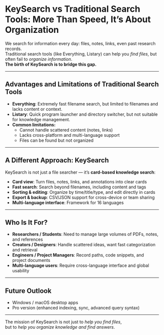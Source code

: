 # KeySearch vs Traditional Search Tools: More Than Speed, It’s About Organization

We search for information every day: files, notes, links, even past research records.  
Traditional search tools (like Everything, Listary) can help you *find files*, but often fail to *organize information*.  
**The birth of KeySearch is to bridge this gap.**

---

## Advantages and Limitations of Traditional Search Tools

- **Everything**: Extremely fast filename search, but limited to filenames and lacks content or context.  
- **Listary**: Quick program launcher and directory switcher, but not suitable for knowledge management.  
- **Common limitations:**
  - Cannot handle scattered content (notes, links)  
  - Lacks cross-platform and multi-language support  
  - Files can be found but not organized  

---

## A Different Approach: KeySearch

KeySearch is not just a file searcher — it’s **card-based knowledge search**:

- **Card view**: Turn files, notes, links, and annotations into clear cards  
- **Fast search**: Search beyond filenames, including content and tags  
- **Sorting & editing**: Organize by time/title/type, and edit directly in cards  
- **Export & backup**: CSV/JSON support for cross-device or team sharing  
- **Multi-language interface**: Framework for 16 languages  

---

## Who Is It For?

- **Researchers / Students**: Need to manage large volumes of PDFs, notes, and references  
- **Creators / Designers**: Handle scattered ideas, want fast categorization and retrieval  
- **Engineers / Project Managers**: Record paths, code snippets, and project documents  
- **Multi-language users**: Require cross-language interface and global usability  

---

## Future Outlook

- Windows / macOS desktop apps  
- Pro version (enhanced indexing, sync, advanced query syntax)  

---

The mission of KeySearch is not just to *help you find files*,  
but to *help you organize knowledge and find answers*.  